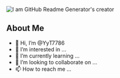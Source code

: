 ![I am GitHub Readme Generator's creator](https://arturssmirnovs.github.io/github-profile-readme-generator/images/banner.png)

## About Me
- 👋 Hi, I’m @YyT7786
- 👀 I’m interested in ...
- 🌱 I’m currently learning ...
- 💞️ I’m looking to collaborate on ...
- 📫 How to reach me ...
